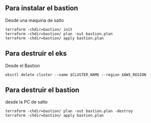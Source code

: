 ## Para instalar el bastion
Desde una maquina de salto

```
terraform -chdir=bastion/ init 
terraform -chdir=bastion/ plan -out bastion.plan
terraform -chdir=bastion/ apply bastion.plan
```
## Para destruir el eks
Desde el Bastion
```
eksctl delete cluster --name $CLUSTER_NAME --region $AWS_REGION
``` 
## Para destruir el bastion
desde la PC de salto
```
terraform -chdir=bastion/ plan -out bastion.plan -destroy
terraform -chdir=bastion/ apply bastion.plan
```